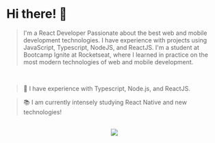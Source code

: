 # Hi there! :wave:

> I'm a React Developer Passionate about the best web and mobile development technologies. I have experience with projects using JavaScript, Typescript, NodeJS, and ReactJS. I'm a student at Bootcamp Ignite at Rocketseat, where I learned in practice on the most modern technologies of web and mobile development.
<br>

> :seedling: I have experience with Typescript, Node.js, and ReactJS.

> :books: I am currently intensely studying React Native and new technologies!
<br>

<div align="center">
<img max-width="500" src= "https://user-images.githubusercontent.com/89322549/170995667-a311defe-cfc7-4949-8fe9-a65b68c85446.gif" />
 </div>



